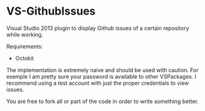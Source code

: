 VS-GithubIssues
===============

Visual Studio 2013 plugin to display Github issues of a certain repository while working.

Requirements: 
- Octokit

The implementation is extremely naive and should be used with caution. 
For exemple I am pretty sure your password is available to other VSPackages.
I recommend using a test account with just the proper credentials to view issues.

You are free to fork all or part of the code in order to write something better.

